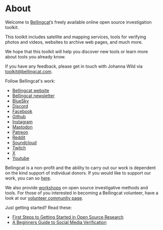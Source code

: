 # About

Welcome to [Bellingcat](https://www.bellingcat.com/)’s freely available online open source investigation toolkit.&#x20;

This toolkit includes satellite and mapping services, tools for verifying photos and videos, websites to archive web pages, and much more.&#x20;

We hope that this toolkit will help you discover new tools or learn more about tools you already know.

If you have any feedback, please get in touch with Johanna Wild via toolkit@bellingcat.com.



Follow Bellingcat's work:

* [Bellingcat website](https://www.bellingcat.com/)
* [Bellingcat newsletter](https://bellingcat.us14.list-manage.com/subscribe/post?u=c435f53a5568f7951404c8a38\&id=4be345b082)
* [BlueSky](https://bsky.app/profile/bellingcat.com)
* [Discord](https://discord.com/invite/bellingcat)
* [Facebook](https://www.facebook.com/bellingcat)
* [Github](https://github.com/bellingcat)
* [Instagram](https://www.instagram.com/bellingcatofficial/)
* [Mastodon](https://mstdn.social/@Bellingcat)
* [Patreon](https://www.patreon.com/bellingcat)
* [Reddit](https://www.reddit.com/r/bellingcat/)
* [Soundcloud](https://soundcloud.com/bellingcat)
* [Twitch](https://www.twitch.tv/bellingcat\_live)
* [X](categories/social-media/youtube.md)
* [Youtube](https://www.youtube.com/@bellingcatofficial/videos)

Bellingcat is a non-profit and the ability to carry out our work is dependent on the kind support of individual donors. If you would like to support our work, you can so [here](https://www.bellingcat.com/donate/).&#x20;

We also provide [workshops](https://www.bellingcat.com/workshops/) on open source investigative methods and tools. For those of you interested in becoming a Bellingcat volunteer, have a look at our [volunteer community page](https://sites.google.com/bellingcat.com/bellingcat-volunteer-community/home).

Just getting started? Read these:&#x20;

* [First Steps to Getting Started in Open Source Research](https://www.bellingcat.com/resources/2021/11/09/first-steps-to-getting-started-in-open-source-research/)&#x20;
* [A Beginners Guide to Social Media Verification](https://www.bellingcat.com/resources/2021/11/01/a-beginners-guide-to-social-media-verification/)
